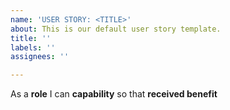 ```yaml
---
name: 'USER STORY: <TITLE>'
about: This is our default user story template.
title: ''
labels: ''
assignees: ''

---
```


As a **role** I can **capability** so that **received benefit**
